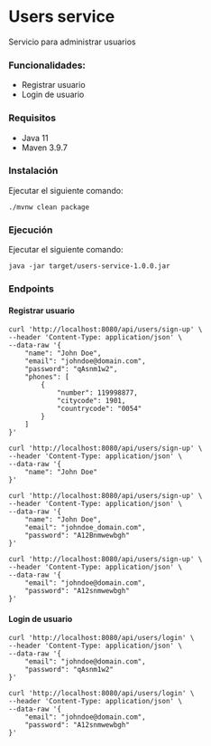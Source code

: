# Users service

Servicio para administrar usuarios

### Funcionalidades:

- Registrar usuario
- Login de usuario

### Requisitos

- Java 11
- Maven 3.9.7

### Instalación
Ejecutar el siguiente comando:

```
./mvnw clean package
```

### Ejecución
Ejecutar el siguiente comando:

```
java -jar target/users-service-1.0.0.jar
```

### Endpoints

####  Registrar usuario

```
curl 'http://localhost:8080/api/users/sign-up' \
--header 'Content-Type: application/json' \
--data-raw '{
    "name": "John Doe",
    "email": "johndoe@domain.com",
    "password": "qAsnm1w2",
    "phones": [
        {
            "number": 119998877,
            "citycode": 1901,
            "countrycode": "0054"
        }
    ]
}'
```
```
curl 'http://localhost:8080/api/users/sign-up' \
--header 'Content-Type: application/json' \
--data-raw '{
    "name": "John Doe"
}'
```
```
curl 'http://localhost:8080/api/users/sign-up' \
--header 'Content-Type: application/json' \
--data-raw '{
    "name": "John Doe",
    "email": "johndoe_domain.com",
    "password": "A12Bnmwewbgh"
}'
```
```
curl 'http://localhost:8080/api/users/sign-up' \
--header 'Content-Type: application/json' \
--data-raw '{
    "email": "johndoe@domain.com",
    "password": "A12snmwewbgh"
}'
```

####  Login de usuario
```
curl 'http://localhost:8080/api/users/login' \
--header 'Content-Type: application/json' \
--data-raw '{
    "email": "johndoe@domain.com",
    "password": "qAsnm1w2"
}'
```
```
curl 'http://localhost:8080/api/users/login' \
--header 'Content-Type: application/json' \
--data-raw '{
    "email": "johndoe@domain.com",
    "password": "A12snmwewbgh"
}'
```
